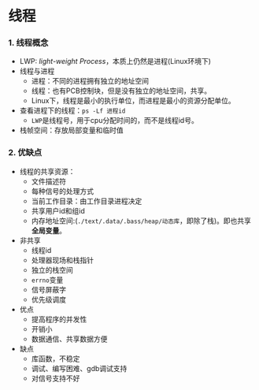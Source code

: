 # 线程
### 1. 线程概念
+ LWP: *light-weight Process*，本质上仍然是进程(Linux环境下)
+ 线程与进程  
    + 进程：不同的进程拥有独立的地址空间
    + 线程：也有PCB控制块，但是没有独立的地址空间，共享。  
    + Linux下，线程是最小的执行单位，而进程是最小的资源分配单位。
+ 查看进程下的线程：`ps -Lf 进程id`
    + `LWP`是线程号，用于cpu分配时间的，而不是线程id号。
+ 栈帧空间：存放局部变量和临时值
### 2. 优缺点
+ 线程的共享资源：
    + 文件描述符
    + 每种信号的处理方式
    + 当前工作目录：由工作目录进程决定
    + 共享用户id和组id
    + 内存地址空间:(`./text/.data/.bass/heap/动态库`，即除了栈)。即也共享**全局变量**。
+ 非共享
    + 线程id
    + 处理器现场和栈指针
    + 独立的栈空间
    + `errno`变量
    + 信号屏蔽字
    + 优先级调度
+ 优点
    + 提高程序的并发性
    + 开销小
    + 数据通信、共享数据方便
+ 缺点
    + 库函数，不稳定
    + 调试、编写困难、gdb调试支持
    + 对信号支持不好